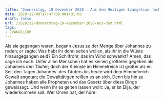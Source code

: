 ```yaml
---
title: 'Donnerstag, 10 Dezember 2020 : Aus dem Heiligen Evangelium nach Matthäus - Mt 11,7b.11-15.'
date: 2020-12-09T17:47:00.001+01:00
draft: false
url: /2020/12/donnerstag-10-dezember-2020-aus-dem.html
tags: 
- EVANGELIUM
---
```


Als sie gegangen waren, begann Jesus zu der Menge über Johannes zu reden; er sagte: Was habt ihr denn sehen wollen, als ihr in die Wüste hinausgegangen seid? Ein Schilfrohr, das im Wind schwankt? Amen, das sage ich euch: Unter allen Menschen hat es keinen größeren gegeben als Johannes den Täufer; doch der Kleinste im Himmelreich ist größer als er. Seit den Tagen Johannes' des Täufers bis heute wird dem Himmelreich Gewalt angetan; die Gewalttätigen reißen es an sich. Denn bis hin zu Johannes haben alle Propheten und das Gesetz über diese Dinge geweissagt. Und wenn ihr es gelten lassen wollt: Ja, er ist Elija, der wiederkommen soll. Wer Ohren hat, der höre!